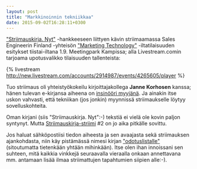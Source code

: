 ```yaml
---
layout: post
title: "Markkinoinnin tekniikkaa"
date: 2015-09-02T16:28:11+0300
---
```


["Striimauskirja. Nyt"](http://infocrea.palvelut.uusisuomi.fi/2015/08/13/oma-tilaisuus-suorana-nettivideona/) -hankkeeseen liittyen kävin striimaamassa Sales Engineerin Finland -yhteisön ["Marketing Technology"](http://www.meetup.com/Sales-Engineering-Finland/events/222613886/) -iltatilaisuuden esitykset tiistai-iltana 1.9. Meetingpark Kampissa; alla Livestream.comin tarjoama upotusvalikko tilaisuuden tallenteista: 

{% livestream http://new.livestream.com/accounts/2914987/events/4265605/player %}<!--more-->

Tuo striimaus oli yhteistyökokeilu kirjoittajakollega **Janne Korhosen** kanssa; hänen tulevan e-kirjansa aiheena on [insinööri myyjänä](http://insinoorimyy.launchrock.com/). Ja ainakin itse uskon vahvasti, että tekniikan (jos jonkin) myynnissä striimaukselle löytyy sovelluskohteita.

Oman kirjani (siis "Striimauskirja. Nyt":-) tekstiä ei vielä ole kovin paljon syntynyt. Mutta [Striimauskirja-striimi](http://livestream.com/Infocrea-fi/Striimauskirja) #2 on jo aika pitkälle sovittu.

Jos haluat sähköpostiisi tiedon aiheesta ja sen avaajasta sekä striimauksen ajankohdasta, niin käy pistämässä nimesi kirjan ["odotuslistalle"](http://striimauskirja.launchrock.com) (sitoutumatta tietenkään yhtään mihinkään). Itse olen ihan innoissani sen suhteen, mitä kaikkia vinkkejä seuraavalla vieraalla onkaan annettavana mm. antamaan lisää ilmaa striimattujen tapahtumien siipien alle:-).  